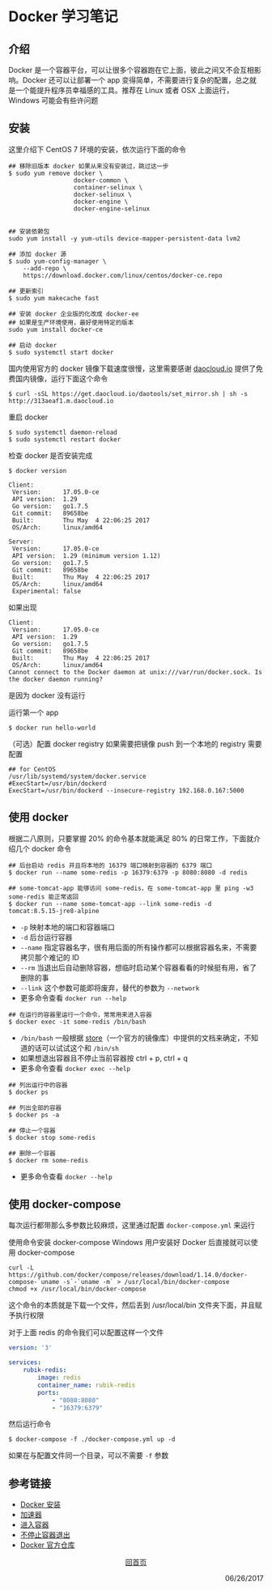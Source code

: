 # Docker 学习笔记

## 介绍

Docker 是一个容器平台，可以让很多个容器跑在它上面，彼此之间又不会互相影响。Docker 还可以让部署一个 app 变得简单，不需要进行复杂的配置，总之就是一个能提升程序员幸福感的工具。推荐在 Linux 或者 OSX 上面运行，Windows 可能会有些许问题

## 安装

这里介绍下 CentOS 7 环境的安装，依次运行下面的命令

```
## 移除旧版本 docker 如果从来没有安装过，跳过这一步
$ sudo yum remove docker \
                  docker-common \
                  container-selinux \
                  docker-selinux \
                  docker-engine \
                  docker-engine-selinux
                  

## 安装依赖包
sudo yum install -y yum-utils device-mapper-persistent-data lvm2

## 添加 docker 源
$ sudo yum-config-manager \
    --add-repo \
    https://download.docker.com/linux/centos/docker-ce.repo

## 更新索引
$ sudo yum makecache fast

## 安装 docker 企业版的化改成 docker-ee 
## 如果是生产环境使用，最好使用特定的版本
sudo yum install docker-ce

## 启动 docker
$ sudo systemctl start docker
```

国内使用官方的 docker 镜像下载速度很慢，这里需要感谢 [daocloud.io](https://www.daocloud.io) 提供了免费国内镜像，运行下面这个命令

```
$ curl -sSL https://get.daocloud.io/daotools/set_mirror.sh | sh -s http://313aeaf1.m.daocloud.io
```

重启 docker

```
$ sudo systemctl daemon-reload
$ sudo systemctl restart docker
```

检查 docker 是否安装完成

```
$ docker version

Client:
 Version:      17.05.0-ce
 API version:  1.29
 Go version:   go1.7.5
 Git commit:   89658be
 Built:        Thu May  4 22:06:25 2017
 OS/Arch:      linux/amd64

Server:
 Version:      17.05.0-ce
 API version:  1.29 (minimum version 1.12)
 Go version:   go1.7.5
 Git commit:   89658be
 Built:        Thu May  4 22:06:25 2017
 OS/Arch:      linux/amd64
 Experimental: false
```

如果出现

```
Client:
 Version:      17.05.0-ce
 API version:  1.29
 Go version:   go1.7.5
 Git commit:   89658be
 Built:        Thu May  4 22:06:25 2017
 OS/Arch:      linux/amd64
Cannot connect to the Docker daemon at unix:///var/run/docker.sock. Is the docker daemon running?
```

是因为 docker 没有运行

运行第一个 app

```
$ docker run hello-world
```

（可选）配置 docker registry 如果需要把镜像 push 到一个本地的 registry 需要配置

```
## for CentOS
/usr/lib/systemd/system/docker.service
#ExecStart=/usr/bin/dockerd
ExecStart=/usr/bin/dockerd --insecure-registry 192.168.0.167:5000
```

## 使用 docker

根据二八原则，只要掌握 20% 的命令基本就能满足 80% 的日常工作，下面就介绍几个 docker 命令

```
## 后台启动 redis 并且将本地的 16379 端口映射到容器的 6379 端口
$ docker run --name some-redis -p 16379:6379 -p 8080:8080 -d redis

## some-tomcat-app 能够访问 some-redis，在 some-tomcat-app 里 ping -w3 some-redis 能正常返回
$ docker run --name some-tomcat-app --link some-redis -d tomcat:8.5.15-jre8-alpine
```

- ```-p``` 映射本地的端口和容器端口
- ```-d``` 后台运行容器
- ```--name``` 指定容器名字，很有用后面的所有操作都可以根据容器名来，不需要拷贝那个难记的 ID
- ```--rm``` 当退出后自动删除容器，想临时启动某个容器看看的时候挺有用，省了删除的事
- ```--link``` 这个参数可能即将废弃，替代的参数为 ```--network```
- 更多命令查看 ```docker run --help```

```
## 在运行的容器里运行一个命令，常常用来进入容器
$ docker exec -it some-redis /bin/bash
```

- ```/bin/bash``` 一般根据 [store](https://store.docker.com)（一个官方的镜像库）中提供的文档来确定，不知道的话可以试试这个和 ```/bin/sh```
- 如果想退出容器且不停止当前容器按 ctrl + p, ctrl + q
- 更多命令查看 ```docker exec --help```

```
## 列出运行中的容器
$ docker ps

## 列出全部的容器
$ docker ps -a

## 停止一个容器
$ docker stop some-redis

## 删除一个容器
$ docker rm some-redis
```

- 更多命令查看 ```docker --help```

## 使用 docker-compose

每次运行都带那么多参数比较麻烦，这里通过配置 ```docker-compose.yml``` 来运行

使用命令安装 docker-compose Windows 用户安装好 Docker 后直接就可以使用 docker-compose

```
curl -L https://github.com/docker/compose/releases/download/1.14.0/docker-compose-`uname -s`-`uname -m` > /usr/local/bin/docker-compose
chmod +x /usr/local/bin/docker-compose
```

这个命令的本质就是下载一个文件，然后丢到 /usr/local/bin 文件夹下面，并且赋予执行权限

对于上面 redis 的命令我们可以配置这样一个文件

```yml
version: '3'

services: 
    rubik-redis: 
        image: redis
        container_name: rubik-redis
        ports: 
            - "8080:8080"
            - "16379:6379"
```

然后运行命令

```
$ docker-compose -f ./docker-compose.yml up -d
```

如果在与配置文件同一个目录，可以不需要 ```-f``` 参数

## 参考链接

+ [Docker 安装](https://docs.docker.com/engine/installation/linux/centos)
+ [加速器](https://www.daocloud.io/mirror#accelerator-doc)
+ [进入容器](https://askubuntu.com/questions/505506/how-to-get-bash-or-ssh-into-a-running-container-in-background-mode)
+ [不停止容器退出](https://stackoverflow.com/questions/25267372/correct-way-to-detach-from-a-container-without-stopping-it)
+ [Docker 官方仓库](https://store.docker.com)


<p style="text-align: center"><a href="/">回首页</a></p>
 
<p align="right">06/26/2017</p>
